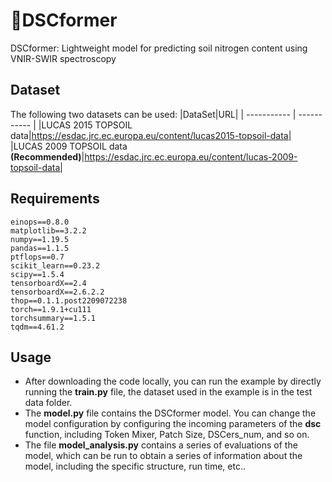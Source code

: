 # 🚀DSCformer
 DSCformer: Lightweight model for predicting soil nitrogen content using VNIR-SWIR spectroscopy
## Dataset
 The following two datasets can be used:
|DataSet|URL|
| ----------- | ----------- |
|LUCAS 2015 TOPSOIL data|https://esdac.jrc.ec.europa.eu/content/lucas2015-topsoil-data|
|LUCAS 2009 TOPSOIL data **(Recommended)**|https://esdac.jrc.ec.europa.eu/content/lucas-2009-topsoil-data|

## Requirements
```
einops==0.8.0
matplotlib==3.2.2
numpy==1.19.5
pandas==1.1.5
ptflops==0.7
scikit_learn==0.23.2
scipy==1.5.4
tensorboardX==2.4
tensorboardX==2.6.2.2
thop==0.1.1.post2209072238
torch==1.9.1+cu111
torchsummary==1.5.1
tqdm==4.61.2
```
## Usage
- After downloading the code locally, you can run the example by directly running the **train.py** file, the dataset used in the example is in the test data folder.
- The **model.py** file contains the DSCformer model. You can change the model configuration by configuring the incoming parameters of the **dsc** function, including Token Mixer, Patch Size, DSCers_num, and so on.
- The file **model_analysis.py** contains a series of evaluations of the model, which can be run to obtain a series of information about the model, including the specific structure, run time, etc..

